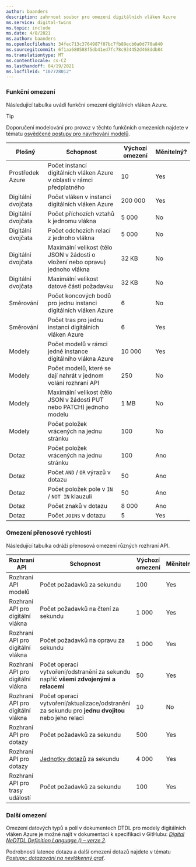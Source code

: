 ```yaml
---
author: baanders
description: zahrnout soubor pro omezení digitálních vláken Azure
ms.service: digital-twins
ms.topic: include
ms.date: 4/8/2021
ms.author: baanders
ms.openlocfilehash: 34fec713c3764987f07bc7fb89ecb0a0d770a840
ms.sourcegitcommit: 6f1aa680588f5db41ed7fc78c934452d468ddb84
ms.translationtype: MT
ms.contentlocale: cs-CZ
ms.lasthandoff: 04/19/2021
ms.locfileid: "107728012"
---
```

### <a name="functional-limits"></a>Funkční omezení

Následující tabulka uvádí funkční omezení digitálních vláken Azure. 

> [!TIP]
> Doporučení modelování pro provoz v těchto funkčních omezeních najdete v tématu [osvědčené postupy pro navrhování modelů](../articles/digital-twins/concepts-models.md#best-practices-for-designing-models).

| Plošný | Schopnost | Výchozí omezení | Měnitelný? |
| --- | --- | --- | --- |
| Prostředek Azure | Počet instancí digitálních vláken Azure v oblasti v rámci předplatného | 10 | Yes |
| Digitální dvojčata | Počet vláken v instanci digitálních vláken Azure | 200 000 | Yes |
| Digitální dvojčata | Počet příchozích vztahů k jednomu vlákna | 5 000 | No |
| Digitální dvojčata | Počet odchozích relací z jednoho vlákna | 5 000 | No |
| Digitální dvojčata | Maximální velikost (tělo JSON v žádosti o vložení nebo opravu) jednoho vlákna | 32 KB | No |
| Digitální dvojčata | Maximální velikost datové části požadavku | 32 KB | No | 
| Směrování | Počet koncových bodů pro jednu instanci digitálních vláken Azure | 6 | No |
| Směrování | Počet tras pro jednu instanci digitálních vláken Azure | 6 | Yes |
| Modely | Počet modelů v rámci jedné instance digitálního vlákna Azure | 10 000 | Yes |
| Modely | Počet modelů, které se dají nahrát v jednom volání rozhraní API | 250 | No |
| Modely | Maximální velikost (tělo JSON v žádosti PUT nebo PATCH) jednoho modelu | 1 MB | No |
| Modely | Počet položek vrácených na jednu stránku | 100 | No |
| Dotaz | Počet položek vrácených na jednu stránku | 100 | Ano |
| Dotaz | Počet `AND`  /  `OR` výrazů v dotazu | 50 | Ano |
| Dotaz | Počet položek pole v `IN`  /  `NOT IN` klauzuli | 50 | Ano |
| Dotaz | Počet znaků v dotazu | 8 000 | Ano |
| Dotaz | Počet `JOINS` v dotazu | 5 | Yes |

### <a name="rate-limits"></a>Omezení přenosové rychlosti

Následující tabulka odráží přenosová omezení různých rozhraní API.

| Rozhraní API | Schopnost | Výchozí omezení | Měnitelný? |
| --- | --- | --- | --- |
| Rozhraní API modelů | Počet požadavků za sekundu | 100 | Yes |
| Rozhraní API pro digitální vlákna | Počet požadavků na čtení za sekundu | 1 000 | Yes |
| Rozhraní API pro digitální vlákna | Počet požadavků na opravu za sekundu | 1 000 | Yes |
| Rozhraní API pro digitální vlákna | Počet operací vytvoření/odstranění za sekundu napříč **všemi zdvojenými a relacemi** | 50 | Yes |
| Rozhraní API pro digitální vlákna | Počet operací vytvoření/aktualizace/odstranění za sekundu pro **jednu dvojitou** nebo jeho relaci | 10 | No |
| Rozhraní API pro dotazy | Počet požadavků za sekundu | 500 | Yes |
| Rozhraní API pro dotazy | [Jednotky dotazů](../articles/digital-twins/concepts-query-units.md) za sekundu | 4 000 | Yes |
| Rozhraní API pro trasy událostí | Počet požadavků za sekundu | 100 | Yes |

### <a name="other-limits"></a>Další omezení

Omezení datových typů a polí v dokumentech DTDL pro modely digitálních vláken Azure je možné najít v dokumentaci k specifikaci v GitHubu: [*Digital NeDTDL Definition Language () – verze 2*](https://github.com/Azure/opendigitaltwins-dtdl/blob/master/DTDL/v2/dtdlv2.md).
 
Podrobnosti latence dotazu a další omezení dotazů najdete v tématu [*Postupy: dotazování na nevlákenný graf*](../articles/digital-twins/how-to-query-graph.md).
